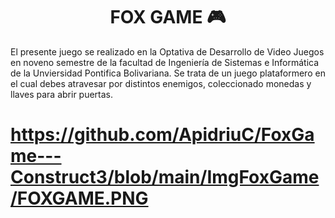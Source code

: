 <h1 align="center">FOX GAME 🎮</h1>

El presente juego se realizado en la Optativa de Desarrollo de Video Juegos en noveno semestre de la facultad de Ingeniería de Sistemas e Informática de la Unviersidad Pontifica Bolivariana. Se trata de un juego plataformero en el cual debes atravesar por distintos enemigos, coleccionado monedas y llaves para abrir puertas.

# https://github.com/ApidriuC/FoxGame---Construct3/blob/main/ImgFoxGame/FOXGAME.PNG
